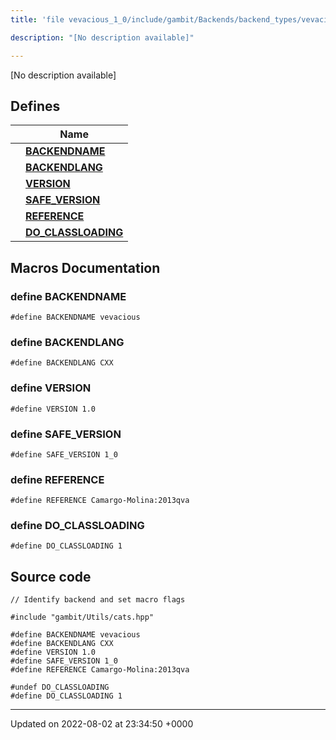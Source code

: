 ```yaml
---
title: 'file vevacious_1_0/include/gambit/Backends/backend_types/vevacious_1_0/identification.hpp'

description: "[No description available]"

---
```







[No description available]

## Defines

|                | Name           |
| -------------- | -------------- |
|  | **[BACKENDNAME](/documentation/code/gambit_sphinx/files/include_2gambit_2backends_2backend__types_2vevacious__1__0_2identification_8hpp/#define-backendname)**  |
|  | **[BACKENDLANG](/documentation/code/gambit_sphinx/files/include_2gambit_2backends_2backend__types_2vevacious__1__0_2identification_8hpp/#define-backendlang)**  |
|  | **[VERSION](/documentation/code/gambit_sphinx/files/include_2gambit_2backends_2backend__types_2vevacious__1__0_2identification_8hpp/#define-version)**  |
|  | **[SAFE_VERSION](/documentation/code/gambit_sphinx/files/include_2gambit_2backends_2backend__types_2vevacious__1__0_2identification_8hpp/#define-safe-version)**  |
|  | **[REFERENCE](/documentation/code/gambit_sphinx/files/include_2gambit_2backends_2backend__types_2vevacious__1__0_2identification_8hpp/#define-reference)**  |
|  | **[DO_CLASSLOADING](/documentation/code/gambit_sphinx/files/include_2gambit_2backends_2backend__types_2vevacious__1__0_2identification_8hpp/#define-do-classloading)**  |




## Macros Documentation

### define BACKENDNAME

```
#define BACKENDNAME vevacious
```


### define BACKENDLANG

```
#define BACKENDLANG CXX
```


### define VERSION

```
#define VERSION 1.0
```


### define SAFE_VERSION

```
#define SAFE_VERSION 1_0
```


### define REFERENCE

```
#define REFERENCE Camargo-Molina:2013qva
```


### define DO_CLASSLOADING

```
#define DO_CLASSLOADING 1
```


## Source code

```
// Identify backend and set macro flags

#include "gambit/Utils/cats.hpp"

#define BACKENDNAME vevacious
#define BACKENDLANG CXX
#define VERSION 1.0
#define SAFE_VERSION 1_0
#define REFERENCE Camargo-Molina:2013qva

#undef DO_CLASSLOADING
#define DO_CLASSLOADING 1
```


-------------------------------

Updated on 2022-08-02 at 23:34:50 +0000
